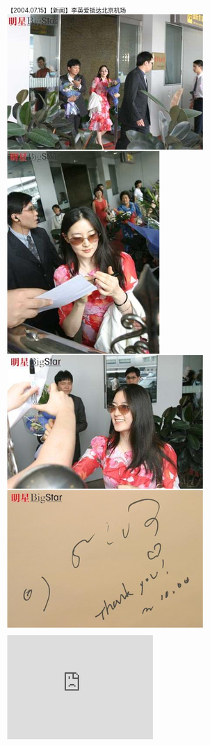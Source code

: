 【2004.07.15】【新闻】李英爱抵达北京机场 ​​​​    
![pic](./1.jpg)
![pic](./2.jpg)
![pic](./3.jpg)
![pic](./4.jpg)   
<div class="embed-container">
  <iframe
      src="https://video.h5.weibo.cn/1034:4358228558181952/4358229511817775"
      width="335"
      height="240"
      frameborder="0"
      allowfullscreen="">
  </iframe>
</div>
